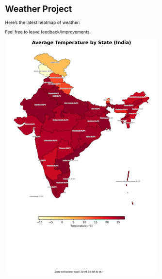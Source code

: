 # Weather Project

Here’s the latest heatmap of weather:

Feel free to leave feedback/improvements.

![India Heatmap](docs/assets/india_heatmap.png?v=E18191)

